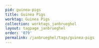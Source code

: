 ```yaml
---
pid: guinea-pigs
title: Guinea Pigs
worktag: Guinea Pigs
collection: worktags_janbrueghel
layout: tagpage_janbrueghel
order: '079'
permalink: /janbrueghel/tags/guinea-pigs
---
```

